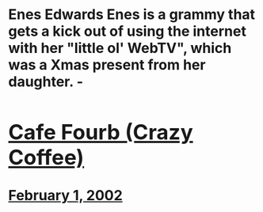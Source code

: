 # Enes Edwards Enes is a grammy that gets a kick out of using the internet with her "little ol' WebTV", which was a Xmas present from her daughter. - [<h2>Cafe Fourb (Crazy Coffee)</h2>February 1, 2002](https://ineedcoffee.com/cafe-fourb-crazy-coffee/)